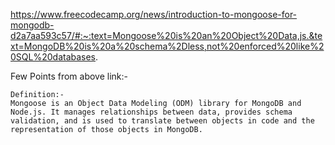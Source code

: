 https://www.freecodecamp.org/news/introduction-to-mongoose-for-mongodb-d2a7aa593c57/#:~:text=Mongoose%20is%20an%20Object%20Data,js.&text=MongoDB%20is%20a%20schema%2Dless,not%20enforced%20like%20SQL%20databases.



Few Points from above link:-

```
Definition:-
Mongoose is an Object Data Modeling (ODM) library for MongoDB and Node.js. It manages relationships between data, provides schema validation, and is used to translate between objects in code and the representation of those objects in MongoDB.
```


